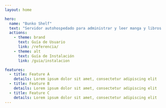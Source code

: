 ```yaml
---
layout: home

hero:
  name: "Bunko Shelf"
  text: "Servidor autohospedado para administrar y leer manga y libros electrónicos"
  actions:
    - theme: brand
      text: Guía de Usuario
      link: /referencia/
    - theme: alt
      text: Guía de Instalación
      link: /guia/instalacion

features:
  - title: Feature A
    details: Lorem ipsum dolor sit amet, consectetur adipiscing elit
  - title: Feature B
    details: Lorem ipsum dolor sit amet, consectetur adipiscing elit
  - title: Feature C
    details: Lorem ipsum dolor sit amet, consectetur adipiscing elit
---
```

